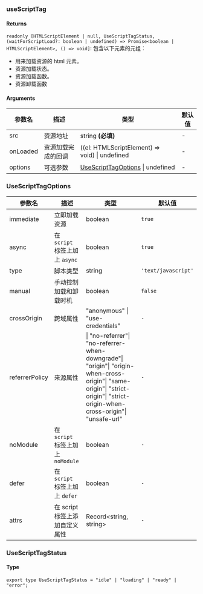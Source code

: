 ### useScriptTag

#### Returns
`readonly [HTMLScriptElement | null, UseScriptTagStatus, (waitForScriptLoad?: boolean | undefined) => Promise<boolean | HTMLScriptElement>, () => void]`: 包含以下元素的元组：
- 用来加载资源的 html 元素。
- 资源加载状态。
- 资源加载函数。
- 资源卸载函数

#### Arguments
|参数名|描述|类型|默认值|
|---|---|---|---|
|src|资源地址|string  **(必填)**|-|
|onLoaded|资源加载完成的回调|((el: HTMLScriptElement) => void) \| undefined |-|
|options|可选参数|[UseScriptTagOptions](#UseScriptTagOptions) \| undefined |-|

### UseScriptTagOptions

|参数名|描述|类型|默认值|
|---|---|---|---|
|immediate|立即加载资源|boolean |`true`|
|async|在 `script` 标签上加上 `async`|boolean |`true`|
|type|脚本类型|string |`'text/javascript'`|
|manual|手动控制加载和卸载时机|boolean |`false`|
|crossOrigin|跨域属性|"anonymous" \| "use-credentials" |`-`|
|referrerPolicy|来源属性|\| "no-referrer"\| "no-referrer-when-downgrade"\| "origin"\| "origin-when-cross-origin"\| "same-origin"\| "strict-origin"\| "strict-origin-when-cross-origin"\| "unsafe-url" |`-`|
|noModule|在 `script` 标签上加上 `noModule`|boolean |`-`|
|defer|在 `script` 标签上加上 `defer`|boolean |`-`|
|attrs|在 script 标签上添加自定义属性|Record&lt;string, string&gt; |`-`|

### UseScriptTagStatus

#### Type

`export type UseScriptTagStatus = "idle" | "loading" | "ready" | "error";`
